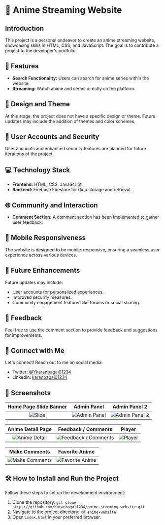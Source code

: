 # 🌟 Anime Streaming Website

## Introduction

This project is a personal endeavor to create an anime streaming website, showcasing skills in HTML, CSS, and JavaScript. The goal is to contribute a project to the developer's portfolio.

## 🚀 Features

- **Search Functionality:** Users can search for anime series within the website.
- **Streaming:** Watch anime and series directly on the platform.

## 🎨 Design and Theme

At this stage, the project does not have a specific design or theme. Future updates may include the addition of themes and color schemes.

## 👥 User Accounts and Security

User accounts and enhanced security features are planned for future iterations of the project.

## 💻 Technology Stack

- **Frontend:** HTML, CSS, JavaScript
- **Backend:** Firebase Firestore for data storage and retrieval.

## 🌐 Community and Interaction

- **Comment Section:** A comment section has been implemented to gather user feedback.

## 📱 Mobile Responsiveness

The website is designed to be mobile-responsive, ensuring a seamless user experience across various devices.

## 🚀 Future Enhancements

Future updates may include:
- User accounts for personalized experiences.
- Improved security measures.
- Community engagement features like forums or social sharing.

## 📢 Feedback

Feel free to use the comment section to provide feedback and suggestions for improvements.

## 📣 Connect with Me

Let's connect! Reach out to me on social media:
- Twitter: [@Ykaranbagal01234](https://twitter.com/karanbagal01234)
- LinkedIn: [karanbagal01234](https://www.linkedin.com/in/karanbagal01234/)

## 📸 Screenshots

| Home Page Slide Banner | Admin Panel | Admin Panel 2 |
|:-----------------------:|:------------:|:-------------:|
| ![Slide](https://drive.google.com/uc?id=1_NOH6vRaUeNuXMoD2Xw_2RsyHIIFCkDA) | ![Admin Panel](https://drive.google.com/uc?id=1OXwbDr3xhIpMo8lHLvzHE5Urf542pcmp) | ![Admin Panel 2](https://drive.google.com/uc?id=19WTREsuMX-VS43lJmAaDCr41WTWjZK5e) |

| Anime Detail Page | Feedback / Comments | Player |
|:------------------:|:---------------------:|:------:|
| ![Anime Detail](https://drive.google.com/uc?id=1w9ZE0B0d-3Ne3S5gxwmPAui7FC8zqJmL) | ![Feedback / Comments](https://drive.google.com/uc?id=1B82PuiOcBLCY8XcZFA5rCQdIe5WzwkUe) | ![Player](https://drive.google.com/uc?id=1QkrcnfFJKT2gYAJ_M5R4EPfeQsRSt5Kb) |

| Make Comments | Favorite Anime |
|:--------------:|:--------------:|
| ![Make Comments](https://drive.google.com/uc?id=1Y48fIKbrOrm0EDl3iRXkhB9XyMtI-Ntj) | ![Favorite Anime](https://drive.google.com/uc?id=1Pktiy8k22W7Ntpwj_aQI4Ua17UGAFRhG) |


## 🛠️ How to Install and Run the Project

Follow these steps to set up the development environment:

1. Clone the repository: `git clone https://github.com/Karanbagal1234/anime-streming-website.git`
2. Navigate to the project directory: `cd anime-website`
3. Open `index.html` in your preferred browser.
